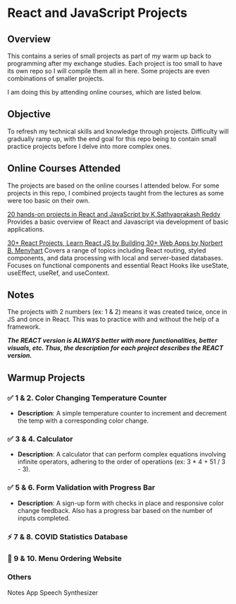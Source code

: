 # React and JavaScript Projects

## Overview
This contains a series of small projects as part of my warm up back to programming after my exchange studies. 
Each project is too small to have its own repo so I will compile them all in here. 
Some projects are even combinations of smaller projects. 

I am doing this by attending online courses, which are listed below.

## Objective
To refresh my technical skills and knowledge through projects. Difficulty will gradually ramp up, with the end goal for this repo being to contain small practice projects before I delve into more complex ones.

## Online Courses Attended
The projects are based on the online courses I attended below. For some projects in this repo, I combined projects taught from the lectures as some were too basic on their own.

[20 hands-on projects in React and JavaScript by K.Sathyaprakash Reddy](https://www.udemy.com/course/build-20-hands-on-projects-in-react-and-javascript) Provides a basic overview of React and Javascript via development of basic applications.

[30+ React Projects, Learn React JS by Building 30+ Web Apps by Norbert B. Menyhart](https://www.udemy.com/course/30-react-projects-learn-react-js-by-building-30-web-apps) Covers a range of topics including React routing, styled components, and data processing with local and server-based databases. Focuses on functional components and essential React Hooks like useState, useEffect, useRef, and useContext. 


## Notes
The projects with 2 numbers (ex: 1 & 2) means it was created twice, once in JS and once in React. This was to practice with and without the help of a framework.

***The REACT version is ALWAYS better with more functionalities, better visuals, etc. Thus, the description for each project describes the REACT version.***

## Warmup Projects
### ✅ 1 & 2. Color Changing Temperature Counter
- **Description**: A simple temperature counter to increment and decrement the temp with a corresponding color change.

### ✅ 3 & 4. Calculator
- **Description**: A calculator that can perform complex equations involving infinite operators, adhering to the order of operations (ex: 3 * 4 + 51 / 3 - 3).

### ✅ 5 & 6. Form Validation with Progress Bar
- **Description**: A sign-up form with checks in place and responsive color change feedback. Also has a progress bar based on the number of inputs completed. 

### ⚡ 7 & 8. COVID Statistics Database

### 🔴 9 & 10. Menu Ordering Website

### Others
Notes App
Speech Synthesizer